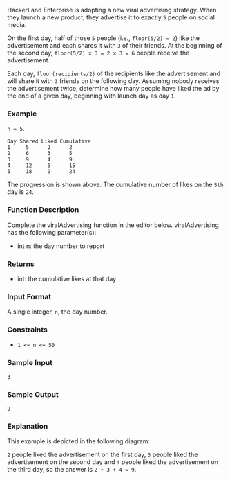 HackerLand Enterprise is adopting a new viral advertising strategy. When they launch a new product, they advertise it to exactly `5` people on social media.

On the first day, half of those `5` people (i.e., `floor(5/2) = 2`) like the advertisement and each shares it with `3` of their friends. At the beginning of the second day, `floor(5/2) x 3 = 2 x 3 = 6` people receive the advertisement.

Each day, `floor(recipients/2)` of the recipients like the advertisement and will share it with `3` friends on the following day. Assuming nobody receives the advertisement twice, determine how many people have liked the ad by the end of a given day, beginning with launch day as day `1`.

### Example
`n = 5`.

```
Day Shared Liked Cumulative
1     5      2      2
2     6      3      5
3     9      4      9
4     12     6      15
5     18     9      24
```
The progression is shown above. The cumulative number of likes on the `5th` day is `24`. 

### Function Description 
Complete the viralAdvertising function in the editor below. 
viralAdvertising has the following parameter(s): 
- int n: the day number to report

### Returns 
- int: the cumulative likes at that day

### Input Format
A single integer, `n`, the day number.

### Constraints
- `1 <= n <= 50`

### Sample Input
```
3
```

### Sample Output
```
9
```

### Explanation
This example is depicted in the following diagram: 

`2` people liked the advertisement on the first day, `3` people liked the advertisement on the second day and `4` people liked the advertisement on the third day, so the answer is `2 + 3 + 4 = 9`.

